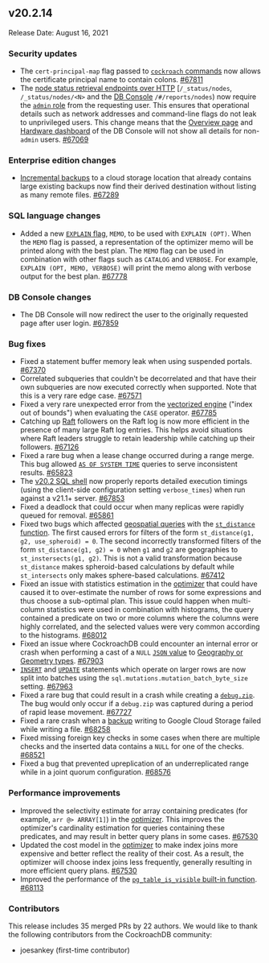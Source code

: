 ## v20.2.14

Release Date: August 16, 2021

<h3 id="v20-2-14-security-updates">Security updates</h3>

- The `cert-principal-map` flag passed to [`cockroach` commands](https://www.cockroachlabs.com/docs/v20.2/cockroach-commands) now allows the certificate principal name to contain colons. [#67811][#67811]
- The [node status retrieval endpoints over HTTP](https://www.cockroachlabs.com/docs/v20.2/monitoring-and-alerting) [`/_status/nodes`, `/_status/nodes/<N>` and the [DB Console](https://www.cockroachlabs.com/docs/v20.2/ui-overview) `/#/reports/nodes`) now require the [`admin` role](https://www.cockroachlabs.com/docs/v20.2/authorization) from the requesting user. This ensures that operational details such as network addresses and command-line flags do not leak to unprivileged users. This change means that the [Overview page](https://www.cockroachlabs.com/docs/v20.2/ui-overview) and [Hardware dashboard](https://www.cockroachlabs.com/docs/v20.2/ui-hardware-dashboard) of the DB Console will not show all details for non-`admin` users. [#67069][#67069]

<h3 id="v20-2-14-enterprise-edition-changes">Enterprise edition changes</h3>

- [Incremental backups](https://www.cockroachlabs.com/docs/v20.2/take-full-and-incremental-backups) to a cloud storage location that already contains large existing backups now find their derived destination without listing as many remote files. [#67289][#67289]

<h3 id="v20-2-14-sql-language-changes">SQL language changes</h3>

- Added a new [`EXPLAIN` flag](https://www.cockroachlabs.com/docs/v20.2/explain), `MEMO`, to be used with `EXPLAIN (OPT)`. When the `MEMO` flag is passed, a representation of the optimizer memo will be printed along with the best plan. The `MEMO` flag can be used in combination with other flags such as `CATALOG` and `VERBOSE`. For example, `EXPLAIN (OPT, MEMO, VERBOSE)` will print the memo along with verbose output for the best plan. [#67778][#67778]

<h3 id="v20-2-14-db-console-changes">DB Console changes</h3>

- The DB Console will now redirect the user to the originally requested page after user login. [#67859][#67859]

<h3 id="v20-2-14-bug-fixes">Bug fixes</h3>

- Fixed a statement buffer memory leak when using suspended portals. [#67370][#67370]
- Correlated subqueries that couldn't be decorrelated and that have their own subqueries are now executed correctly when supported. Note that this is a very rare edge case. [#67571][#67571]
- Fixed a very rare unexpected error from the [vectorized engine](https://www.cockroachlabs.com/docs/v20.2/vectorized-execution) ("index out of bounds") when evaluating the `CASE` operator. [#67785][#67785]
- Catching up [Raft](https://www.cockroachlabs.com/docs/v20.2/architecture/replication-layer#raft) followers on the Raft log is now more efficient in the presence of many large Raft log entries. This helps avoid situations where Raft leaders struggle to retain leadership while catching up their followers. [#67126][#67126]
- Fixed a rare bug when a lease change occurred during a range merge. This bug allowed [`AS OF SYSTEM TIME`](https://www.cockroachlabs.com/docs/v20.2/as-of-system-time) queries to serve inconsistent results. [#65823][#65823]
- The [v20.2 SQL shell](https://www.cockroachlabs.com/docs/v20.2/cockroach-sql) now properly reports detailed execution timings (using the client-side configuration setting `verbose_times`) when run against a v21.1+ server. [#67853][#67853]
- Fixed a deadlock that could occur when many replicas were rapidly queued for removal. [#65861][#65861]
- Fixed two bugs which affected [geospatial queries](https://www.cockroachlabs.com/docs/v20.2/spatial-features) with the [`st_distance` function](https://www.cockroachlabs.com/docs/v20.2/functions-and-operators#spatial-functions). The first caused errors for filters of the form `st_distance(g1, g2, use_spheroid) = 0`. The second incorrectly transformed filters of the form `st_distance(g1, g2) = 0` when `g1` and `g2` are geographies to `st_instersects(g1, g2)`. This is not a valid transformation because `st_distance` makes spheroid-based calculations by default while `st_intersects` only makes sphere-based calculations. [#67412][#67412]
- Fixed an issue with statistics estimation in the [optimizer](https://www.cockroachlabs.com/docs/v20.2/cost-based-optimizer) that could have caused it to over-estimate the number of rows for some expressions and thus choose a sub-optimal plan. This issue could happen when multi-column statistics were used in combination with histograms, the query contained a predicate on two or more columns where the columns were highly correlated, and the selected values were very common according to the histograms. [#68012][#68012]
- Fixed an issue where CockroachDB could encounter an internal error or crash when performing a cast of a `NULL` [`JSON` value](https://www.cockroachlabs.com/docs/v20.2/jsonb) to [Geography or Geometry types](https://www.cockroachlabs.com/docs/v20.2/spatial-features). [#67903][#67903]
- [`INSERT`](https://www.cockroachlabs.com/docs/v20.2/insert) and [`UPDATE`](https://www.cockroachlabs.com/docs/v20.2/update) statements which operate on larger rows are now split into batches using the `sql.mutations.mutation_batch_byte_size` setting. [#67963][#67963]
- Fixed a rare bug that could result in a crash while creating a [`debug.zip`](https://www.cockroachlabs.com/docs/v20.2/cockroach-debug-zip). The bug would only occur if a `debug.zip` was captured during a period of rapid lease movement. [#67727][#67727]
- Fixed a rare crash when a [backup](https://www.cockroachlabs.com/docs/v20.2/take-full-and-incremental-backups) writing to Google Cloud Storage failed while writing a file. [#68258][#68258]
- Fixed missing foreign key checks in some cases when there are multiple checks and the inserted data contains a `NULL` for one of the checks. [#68521][#68521]
- Fixed a bug that prevented upreplication of an underreplicated range while in a joint quorum configuration. [#68576][#68576]

<h3 id="v20-2-14-performance-improvements">Performance improvements</h3>

- Improved the selectivity estimate for array containing predicates (for example, `arr @> ARRAY[1]`) in the [optimizer](https://www.cockroachlabs.com/docs/v20.2/cost-based-optimizer). This improves the optimizer's cardinality estimation for queries containing these predicates, and may result in better query plans in some cases. [#67530][#67530]
- Updated the cost model in the [optimizer](https://www.cockroachlabs.com/docs/v20.2/cost-based-optimizer) to make index joins more expensive and better reflect the reality of their cost. As a result, the optimizer will choose index joins less frequently, generally resulting in more efficient query plans. [#67530][#67530]
- Improved the performance of the [`pg_table_is_visible` built-in function](https://www.cockroachlabs.com/docs/v20.2/functions-and-operators). [#68113][#68113]

<div class="release-note-contributors" markdown="1">

<h3 id="v20-2-14-contributors">Contributors</h3>

This release includes 35 merged PRs by 22 authors.
We would like to thank the following contributors from the CockroachDB community:

- joesankey (first-time contributor)

</div>

[#65823]: https://github.com/cockroachdb/cockroach/pull/65823
[#65861]: https://github.com/cockroachdb/cockroach/pull/65861
[#67069]: https://github.com/cockroachdb/cockroach/pull/67069
[#67126]: https://github.com/cockroachdb/cockroach/pull/67126
[#67289]: https://github.com/cockroachdb/cockroach/pull/67289
[#67357]: https://github.com/cockroachdb/cockroach/pull/67357
[#67370]: https://github.com/cockroachdb/cockroach/pull/67370
[#67412]: https://github.com/cockroachdb/cockroach/pull/67412
[#67530]: https://github.com/cockroachdb/cockroach/pull/67530
[#67571]: https://github.com/cockroachdb/cockroach/pull/67571
[#67727]: https://github.com/cockroachdb/cockroach/pull/67727
[#67778]: https://github.com/cockroachdb/cockroach/pull/67778
[#67785]: https://github.com/cockroachdb/cockroach/pull/67785
[#67811]: https://github.com/cockroachdb/cockroach/pull/67811
[#67853]: https://github.com/cockroachdb/cockroach/pull/67853
[#67859]: https://github.com/cockroachdb/cockroach/pull/67859
[#67903]: https://github.com/cockroachdb/cockroach/pull/67903
[#67963]: https://github.com/cockroachdb/cockroach/pull/67963
[#68012]: https://github.com/cockroachdb/cockroach/pull/68012
[#68113]: https://github.com/cockroachdb/cockroach/pull/68113
[#68258]: https://github.com/cockroachdb/cockroach/pull/68258
[#68521]: https://github.com/cockroachdb/cockroach/pull/68521
[#68576]: https://github.com/cockroachdb/cockroach/pull/68576
[97cfe05d6]: https://github.com/cockroachdb/cockroach/commit/97cfe05d6
